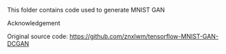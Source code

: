 This folder contains code used to generate MNIST GAN 



Acknowledgement

Original source code: https://github.com/znxlwm/tensorflow-MNIST-GAN-DCGAN
